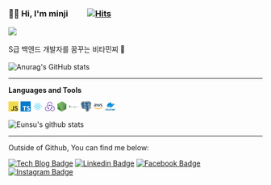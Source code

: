 

### 👋🏻 Hi, I'm minji ㅤㅤ [![Hits](https://hits.seeyoufarm.com/api/count/incr/badge.svg?url=https%3A%2F%2Fgithub.com%2Feunsukimme&count_bg=%2379C83D&title_bg=%23555555&icon=&icon_color=%23E7E7E7&title=hits&edge_flat=false)](https://hits.seeyoufarm.com)
<a href="https://blog.naver.com/ghdalswl77" target="_blank"><img src="https://img.shields.io/badge/Blog-DD0B78?style=flat-square&logo=GitHub%20Sponsors&logoColor=white"/></a><br/>


S급 백엔드 개발자를 꿈꾸는 비타민찌 🚀 <br/><br/>
![Anurag's GitHub stats](https://github-readme-stats.vercel.app/api?username=minjipi&show_icons=true&theme=ayu-mirage)




----

**Languages and Tools**  

<code><img height="20" src="https://raw.githubusercontent.com/github/explore/80688e429a7d4ef2fca1e82350fe8e3517d3494d/topics/javascript/javascript.png"></code>
<code><img height="20" src="https://raw.githubusercontent.com/github/explore/80688e429a7d4ef2fca1e82350fe8e3517d3494d/topics/typescript/typescript.png"></code>
<code><img height="20" src="https://raw.githubusercontent.com/github/explore/80688e429a7d4ef2fca1e82350fe8e3517d3494d/topics/react/react.png"></code>
<code><img height="20" src="https://raw.githubusercontent.com/github/explore/80688e429a7d4ef2fca1e82350fe8e3517d3494d/topics/redux/redux.png"></code>
<code><img height="20" src="https://raw.githubusercontent.com/github/explore/80688e429a7d4ef2fca1e82350fe8e3517d3494d/topics/nodejs/nodejs.png"></code>
<code><img height="20" src="https://raw.githubusercontent.com/github/explore/80688e429a7d4ef2fca1e82350fe8e3517d3494d/topics/mongodb/mongodb.png"></code>
<code><img height="20" src="https://raw.githubusercontent.com/github/explore/80688e429a7d4ef2fca1e82350fe8e3517d3494d/topics/postgresql/postgresql.png"></code>
<code><img height="20" src="https://raw.githubusercontent.com/github/explore/80688e429a7d4ef2fca1e82350fe8e3517d3494d/topics/aws/aws.png"></code>
<code><img height="20" src="https://raw.githubusercontent.com/github/explore/80688e429a7d4ef2fca1e82350fe8e3517d3494d/topics/docker/docker.png"></code>


![Eunsu's github stats](https://github-readme-stats.vercel.app/api?username=eunsukimme&count_private=true&show_icons=true)

---

Outside of Github, You can find me below:

[![Tech Blog Badge](http://img.shields.io/badge/-Tech%20blog-00AD9F?style=flat-square&logo=netlify&link=https://eunsukim.me)](https://blog.eunsukim.me) [![Linkedin Badge](https://img.shields.io/badge/-LinkedIn-blue?style=flat-square&logo=Linkedin&logoColor=white&link=https://https://www.linkedin.com/in/eunsukimme/)](https://www.linkedin.com/in/eunsukimme/) [![Facebook Badge](https://img.shields.io/badge/Facebook-1877f2?style=flat-square&logo=facebook&logoColor=white&link=https://www.facebook.com/profile.php?id=100003647254099)](https://www.facebook.com/profile.php?id=100003647254099) [![Instagram Badge](https://img.shields.io/badge/Instagram-ff69b4?style=flat-square&logo=instagram&logoColor=white&link=https://www.instagram.com/eunsu_wag/)](https://www.instagram.com/eunsu_wag/)

